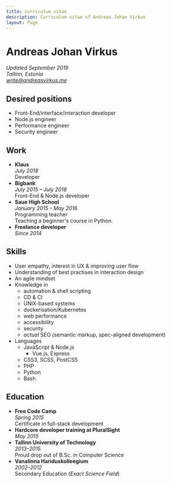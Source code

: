 ```yaml
---
title: curriculum vitae
description: Curriculum vitae of Andreas Johan Virkus
layout: Page
---
```


# Andreas Johan Virkus
_Updated September 2019_\
_Tallinn, Estonia_\
_[write@andreasvirkus.me](mailto:write@andreasvirkus.me)_

## Desired positions
- Front-End/interface/interaction developer
- Node.js engineer
- Performance engineer
- Security engineer

## Work
- **Klaus**\
    _July 2018_\
    Developer
- **Bigbank**\
    _July 2015 – July 2018_\
    Front-End & Node.js developer
- **Saue High School**\
    _January 2015 – May 2016_\
    Programming teacher\
    Teaching a beginner's course in Python.
- **Freelance developer**\
    _Since 2014_

## Skills
- User empathy, interest in UX & improving user flow
- Understanding of best practises in interaction design
- An agile mindset
- Knowledge in
    - automation & shell scripting
    - CD & CI
    - UNIX-based systems
    - dockerisation/Kubernetes
    - web performance
    - accessibility
    - security
    - _actual_ SEO (semantic markup, spec-aligned development)
- Languages
    - JavaScript & Node.js
      - Vue.js, Express
    - CSS3, SCSS, PostCSS
    - PHP
    - Python
    - Bash

## Education
- **Free Code Camp**\
    _Spring 2015_\
    Certificate in full-stack development
- **Hardcore developer training at PluralSight**\
    _May 2015_
- **Tallinn University of Technology**\
    _2013–2015_\
    Proud drop out of B.Sc. in Computer Science
- **Vanalinna Hariduskolleegium**\
    _2002–2012_\
    Secondary Education (_Exact Science Field_)
